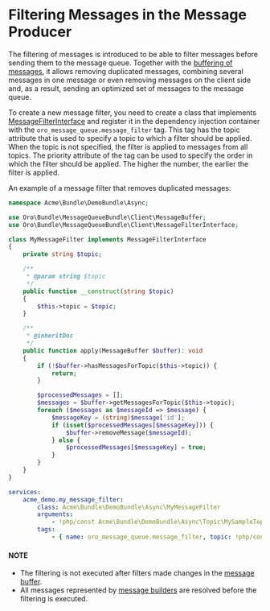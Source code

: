 <a id="dev-guide-mq-filtering-messages"></a>

# Filtering Messages in the Message Producer

The filtering of messages is introduced to be able to filter messages before sending them to the message queue.
Together with the [buffering of messages](buffering-messages.md#dev-guide-mq-buffering-messages), it allows removing duplicated messages,
combining several messages in one message or even removing messages on the client side and, as a result,
sending an optimized set of messages to the message queue.

To create a new message filter, you need to create a class that implements <a href="https://github.com/oroinc/platform/blob/master/src/Oro/Bundle/MessageQueueBundle/Client/MessageFilterInterface.php" target="_blank">MessageFilterInterface</a>
and register it in the dependency injection container with the `oro_message_queue.message_filter` tag.
This tag has the topic attribute that is used to specify a topic to which a filter should be applied.
When the topic is not specified, the filter is applied to messages from all topics.
The priority attribute of the tag can be used to specify the order in which the filter should be applied.
The higher the number, the earlier the filter is applied.

An example of a message filter that removes duplicated messages:

```php
namespace Acme\Bundle\DemoBundle\Async;

use Oro\Bundle\MessageQueueBundle\Client\MessageBuffer;
use Oro\Bundle\MessageQueueBundle\Client\MessageFilterInterface;

class MyMessageFilter implements MessageFilterInterface
{
    private string $topic;

    /**
     * @param string $topic
     */
    public function __construct(string $topic)
    {
        $this->topic = $topic;
    }

    /**
     * @inheritDoc
     */
    public function apply(MessageBuffer $buffer): void
    {
        if (!$buffer->hasMessagesForTopic($this->topic)) {
            return;
        }

        $processedMessages = [];
        $messages = $buffer->getMessagesForTopic($this->topic);
        foreach ($messages as $messageId => $message) {
            $messageKey = (string)$message['id'];
            if (isset($processedMessages[$messageKey])) {
                $buffer->removeMessage($messageId);
            } else {
                $processedMessages[$messageKey] = true;
            }
        }
    }
}
```

```yaml
services:
    acme_demo.my_message_filter:
        class: Acme\Bundle\DemoBundle\Async\MyMessageFilter
        arguments:
            - !php/const Acme\Bundle\DemoBundle\Async\Topic\MySampleTopic::NAME
        tags:
            - { name: oro_message_queue.message_filter, topic: !php/const Acme\Bundle\DemoBundle\Async\Topic\MySampleTopic::NAME }
```

#### NOTE
- The filtering is not executed after filters made changes in the <a href="https://github.com/oroinc/platform/blob/master/src/Oro/Bundle/MessageQueueBundle/Client/MessageBuffer.php" target="_blank">message buffer</a>.
- All messages represented by <a href="https://github.com/oroinc/platform/blob/master/src/Oro/Component/MessageQueue/Client/MessageBuilderInterface.php" target="_blank">message builders</a> are resolved before the filtering is executed.

<!-- Frontend -->
